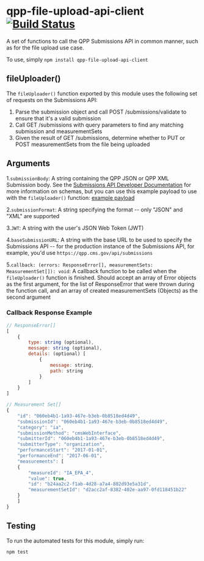 # qpp-file-upload-api-client [![Build Status](https://travis-ci.org/CMSgov/qpp-file-upload-api-client.svg?branch=master)](https://travis-ci.org/CMSgov/qpp-file-upload-api-client)
A set of functions to call the QPP Submissions API in common manner, such as for the file upload use case.

To use, simply `npm install qpp-file-upload-api-client`

## fileUploader()

The `fileUploader()` function exported by this module uses the following set of requests on the Submissions API:

1. Parse the submission object and call POST /submissions/validate to ensure that it's a valid submission
1. Call GET /submissions with query parameters to find any matching submission and measurementSets
1. Given the result of GET /submissions, determine whether to PUT or POST measurementSets from the file being uploaded

## Arguments

1.`submissionBody`: A string containing the QPP JSON or QPP XML Submission body. See the [Submissions API Developer Documentation](cmsgov.github.io/qpp-submissions-docs) for more information on schemas, but you can use this example payload to use with the `fileUploader()` function: [example payload](https://gist.github.com/samskeller/0eeb89ead1ddb189236593e2a9aa1034)

2.`submissionFormat`: A string specifying the format -- only "JSON" and "XML" are supported

3.`JWT`: A string with the user's JSON Web Token (JWT)

4.`baseSubmissionURL`: A string with the base URL to be used to specify the Submissions API -- for the production instance of the Submissions API, for example, you'd use `https://qpp.cms.gov/api/submissions`

5.`callback: (errors: ResponseError[], measurementSets: MeasurementSet[]): void`: A callback function to be called when the `fileUploader()` function is finished. Should accept an array of Error objects as the first argument, for the list of ResponseError that were thrown during the function call, and an array of created measurementSets (Objects) as the second argument

### Callback Response Example

```javascript
// ResponseError[]
[
    {
        type: string (optional),
        message: string (optional),
        details: (optional) [
            {
                message: string,
                path: string
            }
        ]
    }
]

// Measurement Set[]
{
    "id": "060eb4b1-1a93-467e-b3eb-0b8518ed4d49",
    "submissionId": "060eb4b1-1a93-467e-b3eb-0b8518ed4d49",
    "category": "ia",
    "submissionMethod": "cmsWebInterface",
    "submitterId": "060eb4b1-1a93-467e-b3eb-0b8518ed4d49",
    "submitterType": "organization",
    "performanceStart": "2017-01-01",
    "performanceEnd": "2017-06-01",
    "measurements": [
    {
        "measureId": "IA_EPA_4",
        "value": true,
        "id": "b24aa2c2-f1ab-4d28-a7a4-882d93e5a31d",
        "measurementSetId": "d2acc2af-8382-402e-aa97-0fd118451b22"
    }
    ]
}
```

## Testing

To run the automated tests for this module, simply run:

```bash
npm test
```
